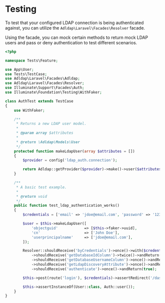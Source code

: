 # Testing

To test that your configured LDAP connection is being authenticated against, you can utilize
the `Adldap\Laravel\Facades\Resolver` facade.

Using the facade, you can mock certain methods to return mock LDAP users
and pass or deny authentication to test different scenarios.

```php
<?php

namespace Tests\Feature;

use App\User;
use Tests\TestCase;
use Adldap\Laravel\Facades\Adldap;
use Adldap\Laravel\Facades\Resolver;
use Illuminate\Support\Facades\Auth;
use Illuminate\Foundation\Testing\WithFaker;

class AuthTest extends TestCase
{
    use WithFaker;

    /**
     * Returns a new LDAP user model.
     *
     * @param array $attributes
     *
     * @return \Adldap\Models\User
     */
    protected function makeLdapUser(array $attributes = [])
    {
        $provider = config('ldap_auth.connection');

        return Adldap::getProvider($provider)->make()->user($attributes);
    }

    /**
     * A basic test example.
     *
     * @return void
     */
    public function test_ldap_authentication_works()
    {
        $credentials = ['email' => 'jdoe@email.com', 'password' => '12345'];

        $user = $this->makeLdapUser([
            'objectguid'            => [$this->faker->uuid],
            'cn'                    => ['John Doe'],
            'userprincipalname'     => ['jdoe@email.com'],
        ]);

        Resolver::shouldReceive('byCredentials')->once()->with($credentials)->andReturn($user)
            ->shouldReceive('getDatabaseIdColumn')->twice()->andReturn('objectguid')
            ->shouldReceive('getDatabaseUsernameColumn')->once()->andReturn('email')
            ->shouldReceive('getLdapDiscoveryAttribute')->once()->andReturn('userprincipalname')
            ->shouldReceive('authenticate')->once()->andReturn(true);

        $this->post(route('login'), $credentials)->assertRedirect('/dashboard');

        $this->assertInstanceOf(User::class, Auth::user());
    }
}
```
